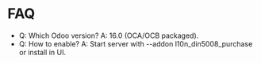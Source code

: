 # FAQ

- Q: Which Odoo version? A: 16.0 (OCA/OCB packaged).
- Q: How to enable? A: Start server with --addon l10n_din5008_purchase or install in UI.

